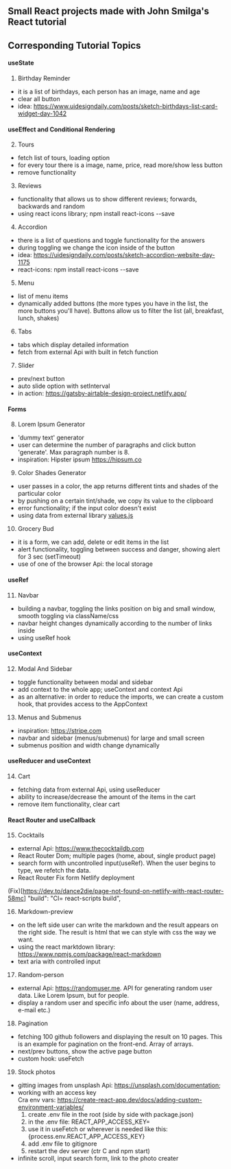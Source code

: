## Small React projects made with John Smilga's React tutorial

## Corresponding Tutorial Topics

#### useState

1. Birthday Reminder

- it is a list of birthdays, each person has an image, name and age
- clear all button
- idea: https://www.uidesigndaily.com/posts/sketch-birthdays-list-card-widget-day-1042

#### useEffect and Conditional Rendering

2. Tours

- fetch list of tours, loading option
- for every tour there is a image, name, price, read more/show less button
- remove functionality

3. Reviews

- functionality that allows us to show different reviews; forwards, backwards and random
- using react icons library; npm install react-icons --save

4. Accordion

- there is a list of questions and toggle functionality for the answers
- during toggling we change the icon inside of the button
- idea: https://uidesigndaily.com/posts/sketch-accordion-website-day-1175
- react-icons: npm install react-icons --save

5. Menu

- list of menu items
- dynamically added buttons (the more types you have in the list, the more buttons you'll have). Buttons allow us to filter the list (all, breakfast, lunch, shakes)

6. Tabs

- tabs which display detailed information
- fetch from external Api with built in fetch function

7. Slider

- prev/next button
- auto slide option with setInterval
- in action: https://gatsby-airtable-design-project.netlify.app/

#### Forms

8. Lorem Ipsum Generator

- 'dummy text' generator
- user can determine the number of paragraphs and click button 'generate'. Max paragraph number is 8.
- inspiration: Hipster ipsum https://hipsum.co

9. Color Shades Generator

- user passes in a color, the app returns different tints and shades of the particular color
- by pushing on a certain tint/shade, we copy its value to the clipboard
- error functionality; if the input color doesn't exist
- using data from external library [values.js](https://github.com/noeldelgado/values.js)

10. Grocery Bud

- it is a form, we can add, delete or edit items in the list
- alert functionality, toggling between success and danger, showing alert for 3 sec (setTimeout)
- use of one of the browser Api: the local storage

#### useRef

11. Navbar

- building a navbar, toggling the links position on big and small window, smooth toggling via className/css
- navbar height changes dynamically according to the number of links inside
- using useRef hook

#### useContext

12. Modal And Sidebar

- toggle functionality between modal and sidebar
- add context to the whole app; useContext and context Api
- as an alternative: in order to reduce the imports, we can create a custom hook, that provides access to the AppContext

13. Menus and Submenus

- inspiration: https://stripe.com
- navbar and sidebar (menus/submenus) for large and small screen
- submenus position and width change dynamically

#### useReducer and useContext

14. Cart

- fetching data from external Api, using useReducer
- ability to increase/decrease the amount of the items in the cart
- remove item functionality, clear cart

#### React Router and useCallback

15. Cocktails

- external Api: https://www.thecocktaildb.com
- React Router Dom; multiple pages (home, about, single product page)
- search form with uncontrolled input(useRef). When the user begins to type, we refetch the data.
- React Router Fix form Netlify deployment

(Fix)[https://dev.to/dance2die/page-not-found-on-netlify-with-react-router-58mc]
"build": "CI= react-scripts build",

16. Markdown-preview

- on the left side user can write the markdown and the result appears on the right side. The result is html that we can style with css the way we want.
- using the react marktdown library: https://www.npmjs.com/package/react-markdown
- text aria with controlled input

17. Random-person

- external Api: https://randomuser.me. API for generating random user data. Like Lorem Ipsum, but for people.
- display a random user and specific info about the user (name, address, e-mail etc.)

18. Pagination

- fetching 100 github followers and displaying the result on 10 pages. This is an example for pagination on the front-end. Array of arrays.
- next/prev buttons, show the active page button
- custom hook: useFetch

19. Stock photos

- gitting images from unsplash Api: https://unsplash.com/documentation;
- working with an access key  
  Cra env vars: https://create-react-app.dev/docs/adding-custom-environment-variables/
  1. create .env file in the root (side by side with package.json)
  2. in the .env file: REACT_APP_ACCESS_KEY=
  3. use it in useFetch or wherever is needed like this:  
     {process.env.REACT_APP_ACCESS_KEY}
  4. add .env file to gitignore
  5. restart the dev server (ctr C and npm start)
- infinite scroll, input search form, link to the photo creater
